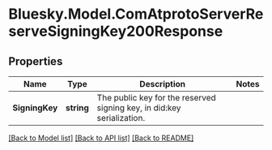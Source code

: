 # Bluesky.Model.ComAtprotoServerReserveSigningKey200Response

## Properties

Name | Type | Description | Notes
------------ | ------------- | ------------- | -------------
**SigningKey** | **string** | The public key for the reserved signing key, in did:key serialization. | 

[[Back to Model list]](../README.md#documentation-for-models) [[Back to API list]](../README.md#documentation-for-api-endpoints) [[Back to README]](../README.md)

